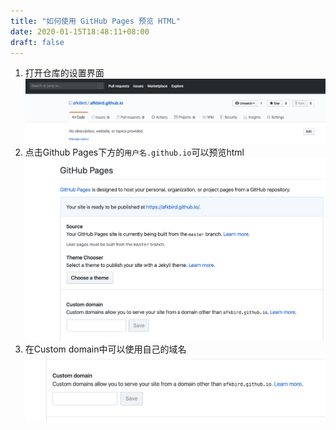 ```yaml
---
title: "如何使用 GitHub Pages 预览 HTML"
date: 2020-01-15T18:48:11+08:00
draft: false
---
```

1. 打开仓库的设置界面
![](../../static/images/1.png)
2. 点击Github Pages下方的`用户名.github.io`可以预览html
![](../../static/images/2.png)
3. 在Custom domain中可以使用自己的域名
![](../../static/images/3.png)